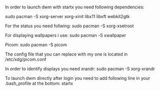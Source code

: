 In order to launch dwm with startx you need following dependencies:

sudo pacman -S xorg-server xorg-xinit libx11 libxft webkit2gtk

For the status you need follwing:
sudo pacman -S xorg-xsetroot

For displaying wallpapers i use:
sudo pacman -S xwallpaper

Picom:
sudo pacman -S picom

The config file that you can replace with my one is located in /etc/xdg/picom.conf

In order to identify displays you need xrandr:
sudo pacman -S xorg-xrandr

To launch dwm directly after login you need to add following line in your .bash_profile at the bottom:
startx
